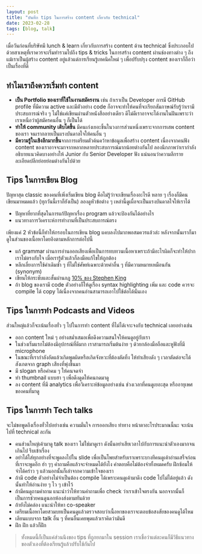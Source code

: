 ```yaml
---
layout: post
title: "บันทึก tips ในการสร้าง content เกี่ยวกับ technical"
date: 2023-02-28
tags: [blog, talk]
---
```


เมื่อวันก่อนที่บริษัทมี lunch & learn เกี่ยวกับการสร้าง content ด้าน technical ซึ่งประกอบไปด้วยสาเหตุที่เราควรจะเริ่มทำรวมไปถึง tips & tricks ในการสร้าง content ผ่านช่องทางต่าง ๆ ถึงแม้เราเป็นผู้สร้าง content อยู่แล้วแต่การเรียนรู้เทคนิคใหม่ ๆ เพื่อปรับปรุง content ของเราก็ถือว่าเป็นเรื่องที่ดี

## ทำไมเราถึงควรเริ่มทำ content
- **เป็น Portfolio ของเราที่ใช้ในงานสมัครงาน** เช่น ถ้าเราเป็น Developer การมี GitHub profile ที่มีความ active และมีตัวอย่าง code ก็อาจจะทำให้คนที่จะเรียกสัมภาษณ์รับรู้ว่าเรามีประสบการณ์จริง ๆ ไม่ใช่แค่เขียนผ่านตัวหนังสืออย่างเดียว ดีไม่ดีเราอาจจะได้งานในฝันเพราะว่าเราเหนือว่าผู้สมัครคนอื่น ๆ ก็เป็นได้
- **ทำให้ community เติบโตขึ้น** มีคนเก่งเยอะขึ้นในวงการส่วนหนึ่งเพราะจากการเสพ content ของเรา จนเรากลายเป็นแรงบันดาลใจให้คนอื่น ๆ
- **มีความรู้ในเชิงลึกมากขึ้น**จากการเตรียมตัวค้นคว้าหาข้อมูลเพื่อสร้าง content เนื่องจากคนฟัง content ของเราอาจจะมาจากหลากหลายประสบการณ์มากน้อยต่างกันไป ลองนึกภาพว่าเรากำลังอธิบายแนวคิดบางอย่างให้ Junior กับ Senior Developer ฟัง แน่นอนว่าความลึกรายละเอียดปลีกย่อยย่อมต่างกันไปด้วย

## Tips ในการเขียน Blog
ปัญหาสุด classic ของคนที่เพิ่งเริ่มเขียน blog คือไม่รู้ว่าจะเขียนเรื่องอะไรดี หลาย ๆ เรื่องก็มีคนเขียนมาหมดแล้ว (ทุกวันนี้เราก็ยังเป็น) ลองดูหัวข้อต่าง ๆ เหล่านี้ดูเผื่อจะเป็นแรงบันดาลใจให้เราได้

- ปัญหาที่ยากที่สุดในการแก้ปัญหาเรื่อง program แล้วจะป้องกันได้อย่างไร
- แนวทางการวิเคราะห์การทำงานที่เป็นประสบการณ์ตรง

เพียงแค่ 2 หัวข้อนี้ก็ทำให้กรอบในการเขียน blog แคบลงไปมากพอสมควรแล้วล่ะ หลังจากนั้นเราก็มาดูในส่วนของเนื้อหาโดยอิงตามหลักการต่อไปนี้

- แก้ grammar ผ่านการอ่านออกเสียงเพื่อเป็นการทบทวนเนื้อหาเพราะถ้ามีอะไรผิดก็จะทำให้ปากเราไม่ตรงกับใจ เมื่อเรารู้ตัวแล้วก็ลงมือแก้ไขให้ถูกต้อง
- หลีกเลี่ยงการใช้คำเดิมซ้ำ ๆ ที่ไม่ใช่ศัพท์เฉพาะด้วยคำอื่น ๆ ที่มีความหมายเหมือนกัน (synonym)
- เขียนให้กระชับและสั้นผ่านกฎ [10% ของ Stephen King](https://erinwhalen.com/10-rule-stephen-king-made-better-writer/#:~:text=One%20of%20the%20best%20takeaways,word%20article%2C%20delete%2075%20words.)
- ถ้า blog ของเรามี code ตัวอย่างก็ให้ดูเรื่อง syntax highlighting เพิ่ม และ code ควรจะ compile ได้ copy ได้เนื่องจากคนอ่านสามารถเอาไปใช้ต่อได้นั่นเอง

## Tips ในการทำ Podcasts and Videos
ส่วนใหญ่แล้วก็จะเน้นเรื่องทั่ว ๆ ไปในการทำ content ที่ไม่ได้เจาะจงกับ technical เลยอย่างเช่น

- ออก content ใหม่ ๆ อย่างสม่ำเสมอเพื่อดึงความสนใจให้คนดูอยู่กับเรา
- ในช่วงเริ่มแรกไม่ต้องมีอุปกรณ์ที่ดีมาก เราสามารถเริ่มต้นง่าย ๆ ด้วยกล้องมือถือและหูฟังที่มี microphone
- ในขณะที่เรากำลังอัดแล้วเกิดพูดผิดหรือเกิดจังหวะที่ต้องตัดทิ้ง ให้ทำเสียงดัง ๆ เวลาตัดต่อจะได้สังเกตจาก graph เสียงที่พุ่งขึ้นมา
- มี slogan หรือคำคม ๆ ให้คนจดจำ
- ทำ thumbnail แบบฮา ๆ เพื่อดึงดูดให้คนกดมาดู
- ลง content ที่มี analytics เพื่อวิเคราะห์ข้อมูลอย่างเช่น ช่วงเวลาที่คนดูเยอะสุด หรืออายุเพศของคนที่มาดู

## Tips ในการทำ Tech talks
จะไม่ขอพูดถึงเรื่องทั่วไปอย่างเช่น ความมั่นใจ การออกเสียง ท่าทาง หน้าตาอะไรประมาณนี้นะ จะเน้นไปที่ technical ละกัน

- คนส่วนใหญ่เค้ามาดู talk ของเรา ไม่ใช่มาดูเรา ดังนั้นอย่าเสียเวลาไปกับการแนะนำตัวเองมากจนเกินไป รีบเข้าเรื่อง
- อย่าได้ใส่ทุกอย่างที่จะพูดลงไปใน slide เพื่อเป็นโพยสำหรับเราเพราะบางทีคนดูเค้าอ่านเสร็จก่อนที่เราจะพูดอีก ฮ่า ๆๆ คำถามคือแล้วจะจำหมดได้ยังไง คำตอบคือไม่ต้องจำทั้งหมดครับ ฝึกซ้อมให้จำได้คร่าว ๆ แล้วนอกนั้นก็เล่าจากความเข้าใจของเรา
- ถ้ามี code ตัวอย่างไม่จำเป็นต้อง compile ได้เพราะคนดูเค้ามาดึง code ไปไม่ได้อยู่แล้ว ดังนั้นทำให้อ่านง่าย ๆ ไว ๆ เข้าไว้
- ถ้ามีคนดูถามคำถาม แนะนำว่าให้ทวนคำถามเพื่อ check ว่าเราเข้าใจตรงกัน นอกจากนั้นก็เป็นการช่วยคนดูนอกห้องส่งตามทันด้วย
- ถ้ายังไม่คล่อง แนะนำให้หา co-speaker
- เตรียมเนื้อหาโดยสวมบทเป็นคนดูแล้วตรวจสอบว่าเนื้อหาของเราจะตอบข้อสงสัยของคนดูได้ไหม
- เลียนแบบจาก talk อื่น ๆ ที่คนอื่นเคยพุดแล้วเราคิดว่ามันดี
- ฝึก ฝึก แล้วก็ฝึก

> ทั้งหมดนี้ก็เป็นแค่ส่วนนึงของ tips ที่ถูกยกมาใน session เราเชื่อว่าแต่ละคนก็มีวิธีแนวทางของตัวเองที่ต้องเรียนรู้แล้วปรับใช้กันไป

